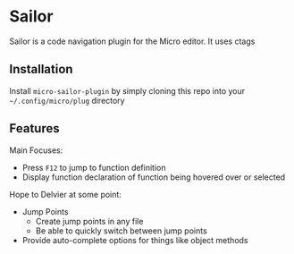 # Sailor
Sailor is a code navigation plugin for the Micro editor. It uses ctags

## Installation
Install `micro-sailor-plugin` by simply cloning this repo into your `~/.config/micro/plug` directory

## Features
Main Focuses:
* Press `F12` to jump to function definition
* Display function declaration of function being hovered over or selected

Hope to Delvier at some point:
* Jump Points
    * Create jump points in any file
    * Be able to quickly switch between jump points
* Provide auto-complete options for things like object methods
